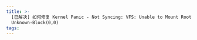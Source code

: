 ```yaml
---
title: >-
  [已解决] 如何修复 Kernel Panic - Not Syncing: VFS: Unable to Mount Root FS on
  Unknown-Block(0,0)
tags:
---
```

